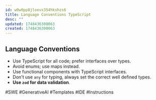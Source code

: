 ```yaml
---
id: w0w0pp8jloevx354hkshzs6
title: Language Conventions TypeScript
desc: ""
updated: 1748436300063
created: 1748436300063
---
```


## Language Conventions

- Use TypeScript for all code; prefer interfaces over types.
- Avoid enums; use maps instead.
- Use functional components with TypeScript interfaces.
- Don't use `any` for typing, always set the correct well defined types.
- **Use `zod` for data validation**.

#SWE #GenerativeAI #Templates #IDE #Instructions
